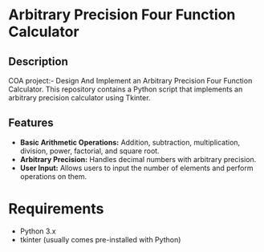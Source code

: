 # Arbitrary Precision Four Function Calculator

## Description
COA project:- Design And Implement an Arbitrary Precision Four Function Calculator. 
 This repository contains a Python script that implements an arbitrary precision calculator using Tkinter.

## Features

- **Basic Arithmetic Operations:** Addition, subtraction, multiplication, division, power, factorial, and square root.
- **Arbitrary Precision:** Handles decimal numbers with arbitrary precision.
- **User Input:** Allows users to input the number of elements and perform operations on them.

# Requirements

- Python 3.x
- tkinter (usually comes pre-installed with Python)

